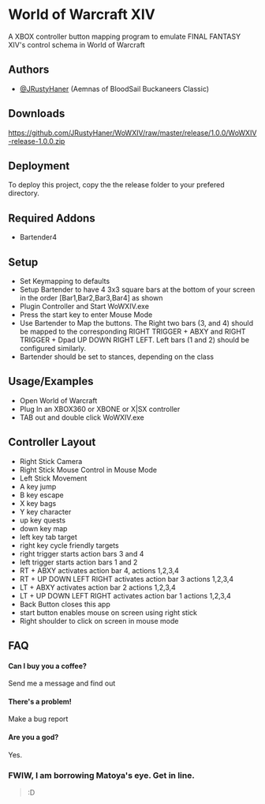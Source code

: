 
# World of Warcraft XIV

A XBOX controller button mapping program to emulate FINAL FANTASY XIV's control schema in World of Warcraft




## Authors

- [@JRustyHaner](https://www.github.com/JRustyHaner) (Aemnas of BloodSail Buckaneers Classic)



## Downloads

https://github.com/JRustyHaner/WoWXIV/raw/master/release/1.0.0/WoWXIV-release-1.0.0.zip

## Deployment

To deploy this project, copy the the release folder to your prefered directory. 



## Required Addons
- Bartender4

## Setup
- Set Keymapping to defaults
- Setup Bartender to have 4 3x3 square bars at the bottom of your screen in the order [Bar1,Bar2,Bar3,Bar4] as shown
- Plugin Controller and Start WoWXIV.exe
- Press the start key to enter Mouse Mode
- Use Bartender to Map the buttons. The Right two bars (3, and 4) should be mapped to the corresponding RIGHT TRIGGER + ABXY and RIGHT TRIGGER + Dpad UP DOWN RIGHT LEFT. Left bars (1 and 2) should be configured similarly.
- Bartender should be set to stances, depending on the class


## Usage/Examples

- Open World of Warcraft
- Plug In an XBOX360 or XBONE or X|SX controller
- TAB out and double click WoWXIV.exe

## Controller Layout

- Right Stick Camera
- Right Stick Mouse Control in Mouse Mode
- Left Stick Movement
- A key jump
- B key escape
- X key bags
- Y key character
- up key quests
- down key map
- left key tab target
- right key cycle friendly targets
- right trigger starts  action bars 3 and 4
- left trigger starts action bars 1 and 2
- RT + ABXY activates action bar 4, actions 1,2,3,4
- RT + UP DOWN LEFT RIGHT activates action bar 3 actions 1,2,3,4
- LT + ABXY activates action bar 2 actions 1,2,3,4
- LT + UP DOWN LEFT RIGHT activates action bar 1 actions 1,2,3,4
- Back Button closes this app
- start button enables mouse on screen using right stick
- Right shoulder to click on screen in mouse mode



 

## FAQ

#### Can I buy you a coffee?

Send me a message and find out

#### There's a problem!

Make a bug report

#### Are you a god?

Yes.

### FWIW, I am borrowing Matoya's eye. Get in line.
>:D
